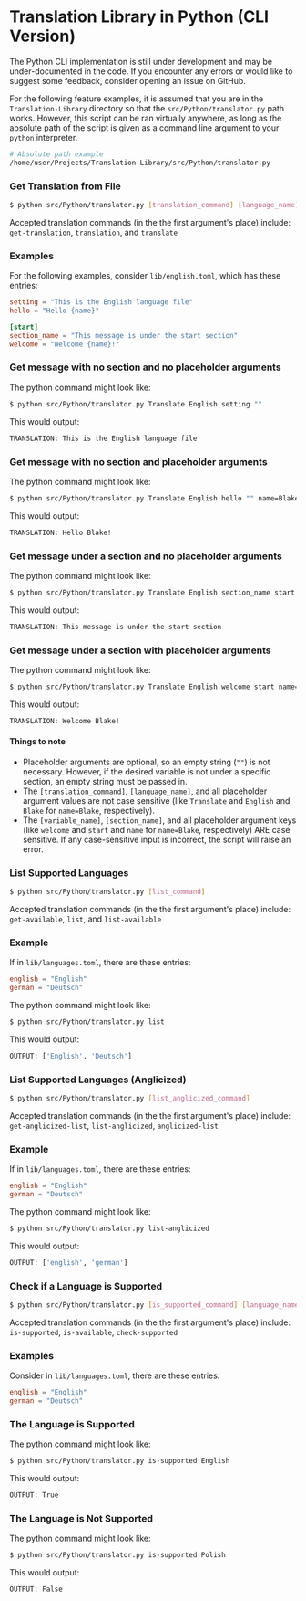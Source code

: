 # Translation Library in Python (CLI Version)

The Python CLI implementation is still under development and may be under-documented in the code. If you encounter any errors or would like to suggest some feedback, consider opening an issue on GitHub.

For the following feature examples, it is assumed that you are in the `Translation-Library` directory so that the `src/Python/translator.py` path works. However, this script can be ran virtually anywhere, as long as the absolute path of the script is given as a command line argument to your `python` interpreter. 

```bash
# Absolute path example
/home/user/Projects/Translation-Library/src/Python/translator.py 
```

### Get Translation from File
```bash
$ python src/Python/translator.py [translation_command] [language_name] [variable_name] [section_name] [placeholder_arg1] ... 
```

Accepted translation commands (in the the first argument's place) include: `get-translation`, `translation`, and `translate`

### Examples

For the following examples, consider `lib/english.toml`, which has these entries:
```toml
setting = "This is the English language file" 
hello = "Hello {name}"

[start]
section_name = "This message is under the start section"
welcome = "Welcome {name}!"
```

### Get message with no section and no placeholder arguments

The python command might look like:
```bash
$ python src/Python/translator.py Translate English setting ""
```

This would output:
```bash
TRANSLATION: This is the English language file
```

### Get message with no section and placeholder arguments

The python command might look like:
```bash
$ python src/Python/translator.py Translate English hello "" name=Blake
```

This would output:
```bash
TRANSLATION: Hello Blake!
```

### Get message under a section and no placeholder arguments

The python command might look like:
```bash
$ python src/Python/translator.py Translate English section_name start
```

This would output:
```bash
TRANSLATION: This message is under the start section
```

### Get message under a section with placeholder arguments

The python command might look like:
```bash
$ python src/Python/translator.py Translate English welcome start name=Blake
```

This would output:
```bash
TRANSLATION: Welcome Blake!
```

#### Things to note

- Placeholder arguments are optional, so an empty string (`""`) is not necessary. However, if the desired variable is not under a specific section, an empty string must be passed in. 
- The `[translation_command]`, `[language_name]`, and all placeholder argument values are not case sensitive (like `Translate` and `English` and `Blake` for `name=Blake`, respectively). 
- The `[variable_name]`, `[section_name]`, and all placeholder argument keys (like `welcome` and `start` and `name` for `name=Blake`, respectively) ARE case sensitive. If any case-sensitive input is incorrect, the script will raise an error. 

### List Supported Languages

```bash
$ python src/Python/translator.py [list_command]
```

Accepted translation commands (in the the first argument's place) include: `get-available`, `list`, and `list-available`

### Example

If in `lib/languages.toml`, there are these entries: 
```toml
english = "English"
german = "Deutsch"
```

The python command might look like:
```bash
$ python src/Python/translator.py list
```

This would output:
```bash
OUTPUT: ['English', 'Deutsch']
```

### List Supported Languages (Anglicized)

```bash
$ python src/Python/translator.py [list_anglicized_command]
```

Accepted translation commands (in the the first argument's place) include: `get-anglicized-list`, `list-anglicized`, `anglicized-list`

### Example

If in `lib/languages.toml`, there are these entries: 
```toml
english = "English"
german = "Deutsch"
```

The python command might look like:
```bash
$ python src/Python/translator.py list-anglicized
```

This would output:
```bash
OUTPUT: ['english', 'german']
```

### Check if a Language is Supported 

```bash
$ python src/Python/translator.py [is_supported_command] [language_name] 
```

Accepted translation commands (in the the first argument's place) include: `is-supported`, `is-available`, `check-supported`

### Examples

Consider in `lib/languages.toml`, there are these entries: 
```toml
english = "English"
german = "Deutsch"
```

### The Language is Supported

The python command might look like:
```bash
$ python src/Python/translator.py is-supported English 
```

This would output:
```bash
OUTPUT: True
```

### The Language is Not Supported

The python command might look like:
```bash
$ python src/Python/translator.py is-supported Polish  
```

This would output:
```bash
OUTPUT: False
```